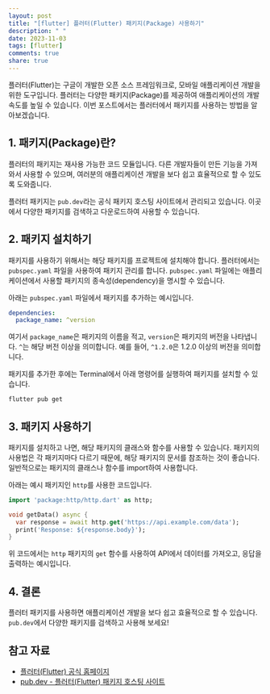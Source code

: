 ```yaml
---
layout: post
title: "[flutter] 플러터(Flutter) 패키지(Package) 사용하기"
description: " "
date: 2023-11-03
tags: [flutter]
comments: true
share: true
---
```


플러터(Flutter)는 구글이 개발한 오픈 소스 프레임워크로, 모바일 애플리케이션 개발을 위한 도구입니다. 플러터는 다양한 패키지(Package)를 제공하여 애플리케이션의 개발 속도를 높일 수 있습니다. 이번 포스트에서는 플러터에서 패키지를 사용하는 방법을 알아보겠습니다.

## 1. 패키지(Package)란?

플러터의 패키지는 재사용 가능한 코드 모듈입니다. 다른 개발자들이 만든 기능을 가져와서 사용할 수 있으며, 여러분의 애플리케이션 개발을 보다 쉽고 효율적으로 할 수 있도록 도와줍니다.

플러터 패키지는 `pub.dev`라는 공식 패키지 호스팅 사이트에서 관리되고 있습니다. 이곳에서 다양한 패키지를 검색하고 다운로드하여 사용할 수 있습니다.

## 2. 패키지 설치하기

패키지를 사용하기 위해서는 해당 패키지를 프로젝트에 설치해야 합니다. 플러터에서는 `pubspec.yaml` 파일을 사용하여 패키지 관리를 합니다. `pubspec.yaml` 파일에는 애플리케이션에서 사용할 패키지의 종속성(dependency)을 명시할 수 있습니다.

아래는 `pubspec.yaml` 파일에서 패키지를 추가하는 예시입니다.

```yaml
dependencies:
  package_name: ^version
```

여기서 `package_name`은 패키지의 이름을 적고, `version`은 패키지의 버전을 나타냅니다. `^`는 해당 버전 이상을 의미합니다. 예를 들어, `^1.2.0`은 1.2.0 이상의 버전을 의미합니다.

패키지를 추가한 후에는 Terminal에서 아래 명령어를 실행하여 패키지를 설치할 수 있습니다.

```bash
flutter pub get
```

## 3. 패키지 사용하기

패키지를 설치하고 나면, 해당 패키지의 클래스와 함수를 사용할 수 있습니다. 패키지의 사용법은 각 패키지마다 다르기 때문에, 해당 패키지의 문서를 참조하는 것이 좋습니다. 일반적으로는 패키지의 클래스나 함수를 import하여 사용합니다.

아래는 예시 패키지인 `http`를 사용한 코드입니다.

```dart
import 'package:http/http.dart' as http;

void getData() async {
  var response = await http.get('https://api.example.com/data');
  print('Response: ${response.body}');
}
```

위 코드에서는 `http` 패키지의 `get` 함수를 사용하여 API에서 데이터를 가져오고, 응답을 출력하는 예시입니다.

## 4. 결론

플러터 패키지를 사용하면 애플리케이션 개발을 보다 쉽고 효율적으로 할 수 있습니다. `pub.dev`에서 다양한 패키지를 검색하고 사용해 보세요!

## 참고 자료

- [플러터(Flutter) 공식 홈페이지](https://flutter.dev/)
- [pub.dev - 플러터(Flutter) 패키지 호스팅 사이트](https://pub.dev/)